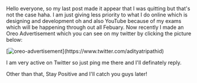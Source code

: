 Hello everyone, so my last post made it appear that I was quitting but that's not the case haha. I am just giving less priority to what I do online which is designing and development oh and also YouTube because of my exams which will be happening through out all Febuary.
Now recently I made an Oreo Advertisement which you can see on my twitter by clicking the picture below:

[![oreo-advertisement](https://pbs.twimg.com/media/DT_R0OBWsAE4VpS.jpg "https://twitter.com/adityatripathid/status/954713345109606401")](https://www.twitter.com/adityatripathid)

I am very active on Twitter so just ping me there and I'll definately reply.

Other than that, Stay Positive and I'll catch you guys later!
